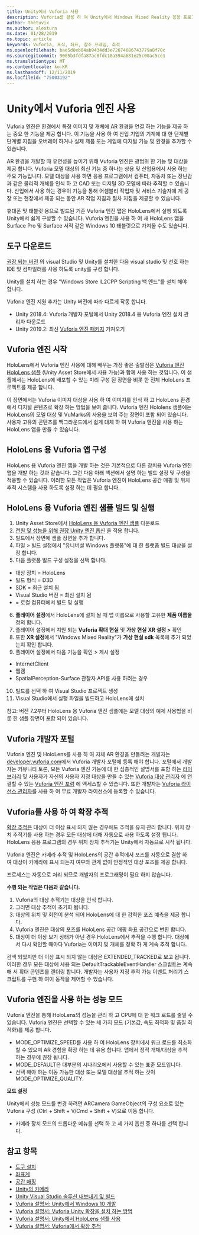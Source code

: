 ```yaml
---
title: Unity에서 Vuforia 사용
description: Vuforia를 활용 하 여 Unity에서 Windows Mixed Reality 응용 프로그램을 빌드합니다.
author: thetuvix
ms.author: alexturn
ms.date: 01/28/2019
ms.topic: article
keywords: Vuforia, 표식, 좌표, 참조 프레임, 추적
ms.openlocfilehash: bae5d0eb04ab9434dd3e72674686743779a8f70c
ms.sourcegitcommit: 9005b3fdfa87ac8fdc18a594a681e25c00ac5ce1
ms.translationtype: MT
ms.contentlocale: ko-KR
ms.lasthandoff: 12/11/2019
ms.locfileid: "75003192"
---
```

# <a name="using-vuforia-engine-with-unity"></a>Unity에서 Vuforia 엔진 사용

Vuforia 엔진은 환경에서 특정 이미지 및 개체에 AR 환경을 연결 하는 기능을 제공 하는 중요 한 기능을 제공 합니다. 이 기능을 사용 하 여 산업 기업의 기계에 대 한 단계별 단계별 지침을 오버레이 하거나 실제 제품 또는 게임에 디지털 기능 및 환경을 추가할 수 있습니다.

AR 환경을 개발할 때 유연성을 높이기 위해 Vuforia 엔진은 광범위 한 기능 및 대상을 제공 합니다. Vuforia 모델 대상의 최신 기능 중 하나는 상용 및 산업용에서 사용 하는 주요 기능입니다. 모델 대상을 사용 하면 응용 프로그램에서 컴퓨터, 자동차 또는 장난감과 같은 물리적 개체를 인식 하 고 CAD 또는 디지털 3D 모델에 따라 추적할 수 있습니다. 산업에서 사용 하는 경우이 기능을 통해 어셈블리 작업자 및 서비스 기술자에 게 공장 또는 현장에서 제공 되는 동안 AR 작업 지침과 절차 지침을 제공할 수 있습니다.

휴대폰 및 태블릿 용으로 빌드된 기존 Vuforia 엔진 앱은 HoloLens에서 실행 되도록 Unity에서 쉽게 구성할 수 있습니다. Vuforia 엔진을 사용 하 여 새 HoloLens 앱을 Surface Pro 및 Surface 서적 같은 Windows 10 태블릿으로 가져올 수도 있습니다.


## <a name="get-the-tools"></a>도구 다운로드

[권장 되는 버전](install-the-tools.md) 의 visual Studio 및 Unity를 설치한 다음 visual studio 및 선호 하는 IDE 및 컴파일러를 사용 하도록 unity를 구성 합니다. 

Unity를 설치 하는 경우 "Windows Store IL2CPP Scripting 백 엔드"를 설치 해야 합니다.

Vuforia 엔진 지원 추가는 Unity 버전에 따라 다르게 작동 합니다.
*   Unity 2018.4: Vuforia 개발자 포털에서 Unity 2018.4 용 Vuforia 엔진 설치 관리자 다운로드
*   Unity 2019.2: 최신 [Vuforia 엔진 패키지](https://library.vuforia.com/content/vuforia-library/en/articles/Solution/vuforia-engine-package-hosting-for-unity.html) 가져오기 

## <a name="getting-started-with-vuforia-engine"></a>Vuforia 엔진 시작

HoloLens에서 Vuforia 엔진 사용에 대해 배우는 가장 좋은 출발점은 [Vuforia 엔진 HoloLens 샘플](https://assetstore.unity.com/packages/templates/packs/vuforia-hololens-sample-101553) (Unity Asset Store에서 사용 가능)과 함께 사용 하는 것입니다. 이 샘플에서는 HoloLens에 배포할 수 있는 미리 구성 된 장면을 비롯 한 전체 HoloLens 프로젝트를 제공 합니다.

이 장면에서는 Vuforia 이미지 대상을 사용 하 여 이미지를 인식 하 고 HoloLens 환경에서 디지털 콘텐츠로 확장 하는 방법을 보여 줍니다. Vuforia 엔진 Hololens 샘플에는 HoloLens의 모델 대상 및 VuMarks의 사용을 보여 주는 장면이 포함 되어 있습니다. 사용자 고유의 콘텐츠를 백그라운드에서 쉽게 대체 하 여 Vuforia 엔진을 사용 하는 HoloLens 앱을 만들 수 있습니다.



## <a name="configuring-a-vuforia-app-for-hololens"></a>HoloLens 용 Vuforia 앱 구성

HoloLens 용 Vuforia 엔진 앱을 개발 하는 것은 기본적으로 다른 장치용 Vuforia 엔진 앱을 개발 하는 것과 같습니다. 그런 다음 아래 섹션에서 설명 하는 빌드 설정 및 구성을 적용할 수 있습니다. 이러한 모든 작업은 Vuforia 엔진이 HoloLens 공간 매핑 및 위치 추적 시스템을 사용 하도록 설정 하는 데 필요 합니다.

## <a name="build-and-run-the-vuforia-engine-sample-for-hololens"></a>HoloLens 용 Vuforia 엔진 샘플 빌드 및 실행
1.  Unity Asset Store에서 [HoloLens 용 Vuforia 엔진 샘플](https://assetstore.unity.com/packages/templates/packs/vuforia-hololens-sample-101553) 다운로드
2.  [전원 및 성능을 위해 권장 Unity 엔진 옵션](performance-recommendations-for-unity.md) 을 적용 합니다.
3.  빌드에서 장면에 샘플 장면을 추가 합니다.
4.  파일 > 빌드 설정에서 "유니버설 Windows 플랫폼"에 대 한 플랫폼 빌드 대상을 설정 합니다.
5.  다음 플랫폼 빌드 구성 설정을 선택 합니다. 
   * 대상 장치 = HoloLens
   * 빌드 형식 = D3D
   * SDK = 최근 설치 됨
   * Visual Studio 버전 = 최신 설치 됨
   * = 로컬 컴퓨터에서 빌드 및 실행
6.  **플레이어 설정**에서 HoloLens에 설치 될 때 앱 이름으로 사용할 고유한 **제품 이름을**정의 합니다.
7.  플레이어 설정에서 지원 되는 **Vuforia 확대 현실** 및 **가상 현실** **XR 설정 >** 확인
8.  또한 **XR 설정**에서 "Windows Mixed Reality"가 **가상 현실 sdk** 목록에 추가 되었는지 확인 합니다.
9.  플레이어 설정에서 다음 기능을 확인 > 게시 설정 
   * InternetClient
   * 웹캠
   * SpatialPerception-Surface 관찰자 API를 사용 하려는 경우
10. 빌드를 선택 하 여 Visual Studio 프로젝트 생성
11. Visual Studio에서 실행 파일을 빌드하고 HoloLens에 설치

참고: 버전 7.2부터 HoloLens 용 Vuforia 엔진 샘플에는 모델 대상의 예제 사용법을 비롯 한 샘플 장면이 포함 되어 있습니다.

## <a name="the-vuforia-developer-portal"></a>Vuforia 개발자 포털

Vuforia 엔진 및 HoloLens를 사용 하 여 자체 AR 환경을 만들려는 개발자는 [developer.vuforia.com](https://developer.vuforia.com/)에서 Vuforia 개발자 포털에 등록 해야 합니다. 포털에서 개발자는 커뮤니티 토론, 모든 Vuforia 엔진 기능에 대 한 심층적인 설명서를 포함 하는 [라이브러리](https://library.vuforia.com/) 및 사용자가 자신의 사용자 지정 대상을 만들 수 있는 [Vuforia 대상 관리자](https://developer.vuforia.com/target-manager) 에 연결할 수 있는 [Vuforia 엔진 포럼](https://developer.vuforia.com/forum) 에 액세스할 수 있습니다. 또한 개발자는 [Vuforia 라이선스 관리자](https://developer.vuforia.com/license-manager)를 사용 하 여 무료 개발자 라이선스에 등록할 수 있습니다.

## <a name="extended-tracking-with-vuforia"></a>Vuforia를 사용 하 여 확장 추적

[확장 추적은](https://library.vuforia.com/articles/Training/Extended-Tracking) 대상이 더 이상 표시 되지 않는 경우에도 추적을 유지 관리 합니다. 위치 장치 추적기를 사용 하는 경우 모든 대상에 대해 자동으로 사용 하도록 설정 됩니다. HoloLens 응용 프로그램의 경우 위치 장치 추적기는 Unity에서 자동으로 시작 됩니다.

Vuforia 엔진은 카메라 추적 및 HoloLens의 공간 추적에서 포즈를 자동으로 결합 하 여 대상이 카메라에 표시 되는지 여부와 관계 없이 안정적인 대상 포즈를 제공 합니다.

프로세스는 자동으로 처리 되므로 개발자의 프로그래밍이 필요 하지 않습니다.


**수행 되는 작업은 다음과 같습니다.**
1. Vuforia의 대상 추적기는 대상을 인식 합니다.
2. 그러면 대상 추적이 초기화 됩니다.
3. 대상의 위치 및 회전이 분석 되어 HoloLens에 대 한 강력한 포즈 예측을 제공 합니다.
4. Vuforia 엔진은 대상의 포즈를 HoloLens 공간 매핑 좌표 공간으로 변환 합니다.
5. 대상이 더 이상 보기 상태가 아닌 경우 HoloLens에서 추적을 수행 합니다. 대상에서 다시 확인할 때마다 Vuforia는 이미지 및 개체를 정확 하 게 계속 추적 합니다.

검색 되었지만 더 이상 표시 되지 않는 대상은 EXTENDED_TRACKED로 보고 됩니다. 이러한 경우 모든 대상에 사용 되는 DefaultTrackableEventHandler 스크립트는 계속 해 서 확대 콘텐츠를 렌더링 합니다. 개발자는 사용자 지정 추적 가능 이벤트 처리기 스크립트를 구현 하 여이 동작을 제어할 수 있습니다.


## <a name="performance-mode-with-vuforia-engine"></a>Vuforia 엔진을 사용 하는 성능 모드 

Vuforia 엔진을 통해 HoloLens의 성능을 관리 하 고 CPU에 대 한 워크 로드를 줄일 수 있습니다. Vuforia 엔진은 선택할 수 있는 세 가지 모드 (기본값, 속도 최적화 및 품질 최적화)를 제공 합니다. 

*   MODE_OPTIMIZE_SPEED를 사용 하 여 HoloLens 장치에서 워크 로드를 최소화할 수 있으며 AR 경험을 확장 하는 데 유용 합니다. 앱에서 정적 개체/대상을 추적 하는 경우에 권장 됩니다.
*   MODE_DEFAULT은 대부분의 시나리오에서 사용할 수 있는 표준 모드입니다.
*   선택 해야 하는 이동 가능한 대상 또는 모델 대상을 추적 하는 것이 MODE_OPTIMIZE_QUALITY.

**모드 설정**

Unity에서 성능 모드를 변경 하려면 ARCamera GameObject의 구성 요소로 있는 Vuforia 구성 (Ctrl + Shift + V/Cmd + Shift + V)으로 이동 합니다. 
*   카메라 장치 모드의 드롭다운 메뉴를 선택 하 고 세 가지 옵션 중 하나를 선택 합니다.


## <a name="see-also"></a>참고 항목
* [도구 설치](install-the-tools.md)
* [좌표계](coordinate-systems.md)
* [공간 매핑](spatial-mapping.md)
* [Unity의 카메라](camera-in-unity.md)
* [Unity Visual Studio 솔루션 내보내기 및 빌드](exporting-and-building-a-unity-visual-studio-solution.md)
* [Vuforia 설명서: Unity에서 Windows 10 개발](https://library.vuforia.com/articles/Solution/Developing-for-Windows-10-in-Unity)
* [Vuforia 설명서: Vuforia Unity 확장을 설치 하는 방법](https://library.vuforia.com/articles/Solution/Installing-the-Unity-Extension)
* [Vuforia 설명서: Unity에서 HoloLens 샘플 사용](https://library.vuforia.com/articles/Solution/Working-with-the-HoloLens-sample-in-Unity)
* [Vuforia 설명서: Vuforia에서 확장 추적](https://library.vuforia.com/articles/Training/Extended-Tracking)
